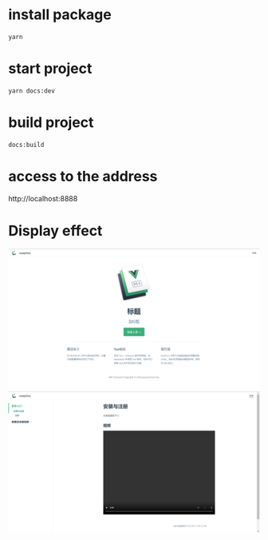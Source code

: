 # install package
```
yarn
```
# start project
```
yarn docs:dev
```

# build project
```
docs:build
```

# access to the address
http://localhost:8888

# Display effect
![效果](./docs/images/effect-picture.png)
![效果1](./docs/images/deploy.png)